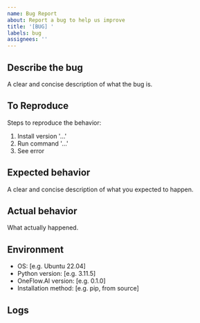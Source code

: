 ```yaml
---
name: Bug Report
about: Report a bug to help us improve
title: '[BUG] '
labels: bug
assignees: ''
---
```


## Describe the bug
A clear and concise description of what the bug is.

## To Reproduce
Steps to reproduce the behavior:
1. Install version '...'
2. Run command '...'
3. See error

## Expected behavior
A clear and concise description of what you expected to happen.

## Actual behavior
What actually happened.

## Environment
- OS: [e.g. Ubuntu 22.04]
- Python version: [e.g. 3.11.5]
- OneFlow.AI version: [e.g. 0.1.0]
- Installation method: [e.g. pip, from source]

## Logs
